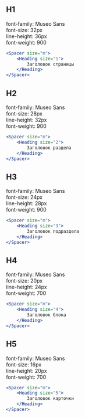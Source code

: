 ## H1  
font-family: Museo Sans  
font-size: 32px  
line-height: 36px  
font-weight: 900  
```jsx
<Spacer size="m">
    <Heading size="1"> 
        Заголовок страницы
    </Heading>
</Spacer>
```
## H2 
font-family: Museo Sans  
font-size: 28px  
line-height: 32px    
font-weight: 900  
```jsx
<Spacer size="m">
    <Heading size="2"> 
        Заголовок раздела
    </Heading>
</Spacer>
```
## H3 
font-family: Museo Sans    
font-size: 24px  
line-height: 28px   
font-weight: 900  
```jsx
<Spacer size="m">
    <Heading size="3"> 
        Заголовок подраздела
    </Heading>
</Spacer>
```
## H4 
font-family: Museo Sans  
font-size: 20px  
line-height: 24px    
font-weight: 700    
```jsx
<Spacer size="m">
    <Heading size="4"> 
        Заголовок блока
    </Heading>
</Spacer>
```

## H5
font-family: Museo Sans  
font-size: 16px  
line-height: 20px  
font-weight: 700  
```jsx
<Spacer size="m">
    <Heading size="5"> 
        Заголовок карточки
    </Heading>
</Spacer>
```